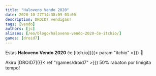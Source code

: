 ```yaml
---
title: "Haloveno Vendo 2020"
date: 2020-10-27T14:38:09-03:00
description: DROID7 vendiĝas!
tags: [vendo]
authors: [jc]
aliases: [/eo/blogo/haloveno-vendo-2020-ĉe-itchio/]
games: [droid7]
---
```


Estas **Haloveno Vendo 2020** ĉe [itch.io]({{< param "itchio" >}}) 🎃

Akiru [DROID7]({{< ref "/games/droid7" >}}) 50% rabaton por limigita tempo!
